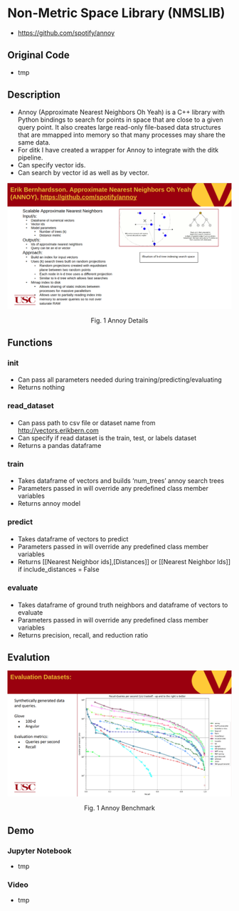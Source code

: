 # Non-Metric Space Library (NMSLIB)
- https://github.com/spotify/annoy

## Original Code
- tmp

## Description
- Annoy (Approximate Nearest Neighbors Oh Yeah) is a C++ library with Python bindings to search for points in space that are close to a given query point. It also creates large read-only file-based data structures that are mmapped into memory so that many processes may share the same data.
- For ditk I have created a wrapper for Annoy to integrate with the ditk pipeline.
- Can specify vector ids. 
- Can search by vector id as well as by vector. 
<p align="center">
    <img src="figures/Screenshot from 2019-05-01 19-49-18.png"/>
    <p align="center">Fig. 1 Annoy Details</p>
</p>


## Functions 

### __init__
####
- Can pass all parameters needed during training/predicting/evaluating
- Returns nothing

### read_dataset
####
- Can pass path to csv file or dataset name from http://vectors.erikbern.com
- Can specify if read dataset is the train, test, or labels dataset
- Returns a pandas dataframe 

### train
####
- Takes dataframe of vectors and builds ‘num_trees’ annoy search trees
- Parameters passed in will override any predefined class member variables
- Returns annoy model

### predict
####
- Takes dataframe of vectors to predict
- Parameters passed in will override any predefined class member variables
- Returns [[Nearest Neighbor ids],[Distances]] or [[Nearest Neighbor Ids]] if include_distances = False

### evaluate
####
- Takes dataframe of ground truth neighbors and dataframe of vectors to evaluate
- Parameters passed in will override any predefined class member variables
- Returns precision, recall, and reduction ratio

## Evalution
<p align="center">
    <img src="figures/Screenshot from 2019-05-01 19-49-38.png"/>
    <p align="center">Fig. 1 Annoy Benchmark</p>
</p>


## Demo
### Jupyter Notebook
- tmp
### Video
- tmp

